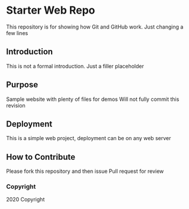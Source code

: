 # Starter Web Repo

This repository is for showing how Git and GitHub work. 
Just changing a few lines

## Introduction
This is not a formal introduction. Just a filler placeholder

## Purpose

Sample website with plenty of files for demos
Will not fully commit this revision

## Deployment
This is a simple web project, deployment can be on any web server

## How to Contribute

Please fork this repository and then issue Pull request for review

### Copyright
2020 Copyright 